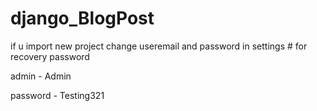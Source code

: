# django_BlogPost
if u import new project change useremail and password in settings # for recovery password

admin - Admin

password - Testing321
